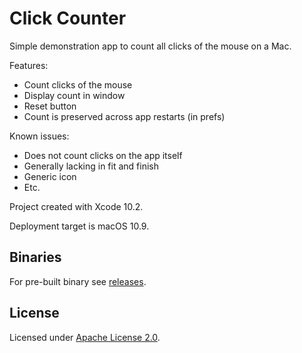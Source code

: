 # Click Counter

Simple demonstration app to count all clicks of the mouse on a Mac.

Features:

- Count clicks of the mouse
- Display count in window
- Reset button
- Count is preserved across app restarts (in prefs)

Known issues:

- Does not count clicks on the app itself
- Generally lacking in fit and finish
- Generic icon
- Etc.

Project created with Xcode 10.2. 

Deployment target is macOS 10.9.

## Binaries

For pre-built binary see [releases](https://github.com/invariant/Click-Counter/releases).

## License

Licensed under [Apache License 2.0](http://www.apache.org/licenses/LICENSE-2.0).
